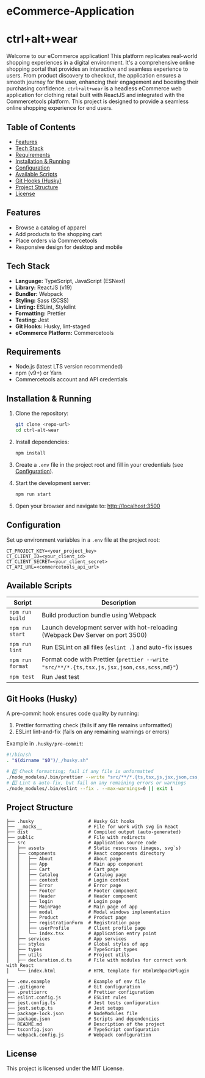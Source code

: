 # eCommerce-Application

# ctrl+alt+wear

Welcome to our eCommerce application! This platform replicates real-world shopping experiences in a digital environment. It's a comprehensive online shopping portal that provides an interactive and seamless experience to users. From product discovery to checkout, the application ensures a smooth journey for the user, enhancing their engagement and boosting their purchasing confidence. `ctrl+alt+wear` is a headless eCommerce web application for clothing retail built with ReactJS and integrated with the Commercetools platform. This project is designed to provide a seamless online shopping experience for end users.

## Table of Contents

* [Features](#features)
* [Tech Stack](#tech-stack)
* [Requirements](#requirements)
* [Installation & Running](#installation--running)
* [Configuration](#configuration)
* [Available Scripts](#available-scripts)
* [Git Hooks (Husky)](#git-hooks-husky)
* [Project Structure](#project-structure)
* [License](#license)

## Features

* Browse a catalog of apparel
* Add products to the shopping cart
* Place orders via Commercetools
* Responsive design for desktop and mobile

## Tech Stack

* **Language:** TypeScript, JavaScript (ESNext)
* **Library:** ReactJS (v19)
* **Bundler:** Webpack
* **Styling:** Sass (SCSS)
* **Linting:** ESLint, Stylelint
* **Formatting:** Prettier
* **Testing:** Jest
* **Git Hooks:** Husky, lint-staged
* **eCommerce Platform:** Commercetools

## Requirements

* Node.js (latest LTS version recommended)
* npm (v9+) or Yarn
* Commercetools account and API credentials

## Installation & Running

1. Clone the repository:

   ```bash
   git clone <repo-url>
   cd ctrl-alt-wear
   ```
2. Install dependencies:

   ```bash
   npm install
   ```
3. Create a `.env` file in the project root and fill in your credentials (see [Configuration](#configuration)).
4. Start the development server:

   ```bash
   npm run start
   ```
5. Open your browser and navigate to: [http://localhost:3500](http://localhost:3500)

## Configuration

Set up environment variables in a `.env` file at the project root:

```env
CT_PROJECT_KEY=<your_project_key>
CT_CLIENT_ID=<your_client_id>
CT_CLIENT_SECRET=<your_client_secret>
CT_API_URL=<commercetools_api_url>
```

## Available Scripts

| Script           | Description                                                                                |
| ---------------- | ------------------------------------------------------------------------------------------ |
| `npm run build`  | Build production bundle using Webpack                                                      |
| `npm run start`  | Launch development server with hot-reloading (Webpack Dev Server on port 3500)             |
| `npm run lint`   | Run ESLint on all files (`eslint .`) and auto-fix issues                                   |
| `npm run format` | Format code with Prettier (`prettier --write "src/**/*.{ts,tsx,js,jsx,json,css,scss,md}"`) |
| `npm test`       | Run Jest test                                                                              |

## Git Hooks (Husky)

A pre-commit hook ensures code quality by running:

1. Prettier formatting check (fails if any file remains unformatted)
2. ESLint lint-and-fix (fails on any remaining warnings or errors)

Example in `.husky/pre-commit`:

```bash
#!/bin/sh
. "$(dirname "$0")/_/husky.sh"

# 2️⃣ Check formatting; fail if any file is unformatted
./node_modules/.bin/prettier --write "src/**/*.{ts,tsx,js,jsx,json,css,scss,md}" || exit 1
# 1️⃣ Lint & auto‑fix, but fail on any remaining errors or warnings
./node_modules/.bin/eslint --fix . --max-warnings=0 || exit 1
```

## Project Structure

```
├── .husky                    # Husky Git hooks
├── __mocks__                 # File for work with svg in React
├── dist                      # Compiled output (auto-generated)
├── public                    # File with redirects
├── src                       # Application source code
│   ├── assets                # Static resources (images, svg`s)
│   ├── components            # React components directory
│   │   ├── About             # About page
│   │   ├── App               # Main app component
│   │   ├── Cart              # Cart page
│   │   ├── Catalog           # Catalog page
│   │   ├── context           # Login context
│   │   ├── Error             # Error page
│   │   ├── Footer            # Footer component
│   │   ├── Header            # Header component
│   │   ├── login             # Login page
│   │   ├── MainPage          # Main page of app
│   │   ├── modal             # Modal windows implementation
│   │   ├── Product           # Product page
│   │   ├── registrationForm  # Registration page
│   │   ├── userProfile       # Client profile page
│   │   └── index.tsx         # Application entry point
│   ├── services              # App services
│   ├── styles                # Global styles of app
│   ├── types                 # TypeScript types
│   ├── utils                 # Project utils
│   ├── declaration.d.ts      # File with modules for correct work with React
│   └── index.html            # HTML template for HtmlWebpackPlugin

├── .env.example              # Example of env file
├── .gitignore                # Git configuration
├── .prettierrc               # Prettier configuration
├── eslint.config.js          # ESLint rules
├── jest.config.ts            # Jest tests configuration
├── jest.setup.ts             # Jest setups
├── package-lock.json         # NodeModules file
├── package.json              # Scripts and dependencies
├── README.md                 # Description of the project
├── tsconfig.json             # TypeScript configuration
└── webpack.config.js         # Webpack configuration             
```

## License

This project is licensed under the MIT License.
